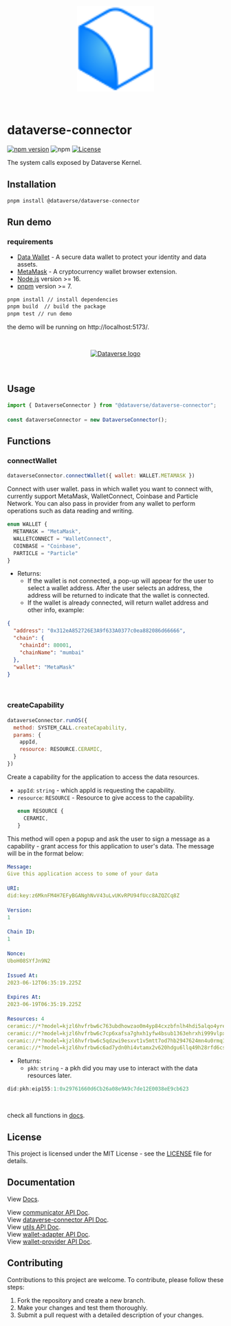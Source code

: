 <br/>
<p align="center">
<a href=" " target="_blank">
<img src="./logo.svg" width="180" alt="Dataverse logo">
</a >
</p >
<br/>

# dataverse-connector

[![npm version](https://img.shields.io/npm/v/@dataverse/dataverse-connector.svg)](https://www.npmjs.com/package/@dataverse/dataverse-connector)
![npm](https://img.shields.io/npm/dw/@dataverse/dataverse-connector)
[![License](https://img.shields.io/npm/l/@dataverse/dataverse-connector.svg)](https://github.com/dataverse-os/dataverse-connector/blob/main/LICENSE.md)

The system calls exposed by Dataverse Kernel.

## Installation

```bash
pnpm install @dataverse/dataverse-connector
```

## Run demo

### requirements

- [Data Wallet](https://chrome.google.com/webstore/detail/dataverse/kcigpjcafekokoclamfendmaapcljead) -
  A secure data wallet to protect your identity and data assets.
- [MetaMask](https://chrome.google.com/webstore/detail/metamask/nkbihfbeogaeaoehlefnkodbefgpgknn) -
  A cryptocurrency wallet browser extension.
- [Node.js](https://nodejs.org/en/) version >= 16.
- [pnpm](https://pnpm.io/) version >= 7.

```bash
pnpm install // install dependencies
pnpm build  // build the package
pnpm test // run demo
```

the demo will be running on http://localhost:5173/.

<br/>
<p align="center">
<a href=" " target="_blank">
<img src="https://s2.loli.net/2023/08/04/tlV31FdPOujJfrY.png" width="300" alt="Dataverse logo">
</a >
</p >
<br/>

## Usage

```typescript
import { DataverseConnector } from "@dataverse/dataverse-connector";

const dataverseConnector = new DataverseConnector();
```

## Functions
### connectWallet
```js
dataverseConnector.connectWallet({ wallet: WALLET.METAMASK })
```

Connect with user wallet. pass in which wallet you want to connect with,
currently support MetaMask, WalletConnect, Coinbase and Particle Network.
You can also pass in provider from any wallet to perform operations such 
as data reading and writing.

```ts
enum WALLET {
  METAMASK = "MetaMask",
  WALLETCONNECT = "WalletConnect",
  COINBASE = "Coinbase",
  PARTICLE = "Particle"
}
```

- Returns:
  - If the wallet is not connected, a pop-up will appear for the user to select
    a wallet address. After the user selects an address, the address will be
    returned to indicate that the wallet is connected.
  - If the wallet is already connected, will return wallet address and other
    info, example:

```json
{
  "address": "0x312eA852726E3A9f633A0377c0ea882086d66666",
  "chain": {
    "chainId": 80001,
    "chainName": "mumbai"
  },
  "wallet": "MetaMask"
}
```

<br>

### createCapability

```js
dataverseConnector.runOS({
  method: SYSTEM_CALL.createCapability,
  params: {
    appId,
    resource: RESOURCE.CERAMIC,
  }
})
```

Create a capability for the application to access the data resources.

- `appId`: `string` - which appId is requesting the capability.
- `resource`: `RESOURCE` - Resource to give access to the capability.
  ```js
  enum RESOURCE {
    CERAMIC,
  }
  ```
This method will open a popup and ask the user to sign a message as a capability - grant access for this application to user's data. The message will be in the format below:

```yaml
Message:
Give this application access to some of your data

URI:
did:key:z6MknFM4H7EFyBGANghNvV43uLvUKvRPU94fUcc8AZQZCq8Z

Version:
1

Chain ID:
1

Nonce:
UboH08SYfJn9N2

Issued At:
2023-06-12T06:35:19.225Z

Expires At:
2023-06-19T06:35:19.225Z

Resources: 4
ceramic://*?model=kjzl6hvfrbw6c763ubdhowzao0m4yp84cxzbfnlh4hdi5alqo4yrebmc0qpjdi5
ceramic://*?model=kjzl6hvfrbw6c7cp6xafsa7ghxh1yfw4bsub1363ehrxhi999vlpxny9k69uoxz
ceramic://*?model=kjzl6hvfrbw6c5qdzwi9esxvt1v5mtt7od7hb2947624mn4u0rmq1rh9anjcnxx
ceramic://*?model=kjzl6hvfrbw6c6ad7ydn0hi4vtamx2v620hdgu6llq49h28rfd6cs02g3cmn9za
```

- Returns:
  - `pkh`: `string` - a pkh did you may use to interact with the data resources
    later.

```js
did:pkh:eip155:1:0x29761660d6Cb26a08e9A9c7de12E0038eE9cb623
```

<br>

check all functions in [docs](https://docs.dataverse-os.com/wallet-apis/connectWallet).

## License

This project is licensed under the MIT License - see the [LICENSE](LICENSE.md)
file for details.

## Documentation

View [Docs](https://docs.dataverse-os.com/).  

View [communicator API Doc](https://dataverse-os.github.io/dataverse-connector/communicator/index.html).  
View [dataverse-connector API Doc](https://dataverse-os.github.io/dataverse-connector/dataverse-connector/index.html).  
View [utils API Doc](https://dataverse-os.github.io/dataverse-connector/utils/index.html).  
View [wallet-adapter API Doc](https://dataverse-os.github.io/dataverse-connector/wallet-adapter/index.html).  
View [wallet-provider API Doc](https://dataverse-os.github.io/dataverse-connector/wallet-provider/index.html).

## Contributing

Contributions to this project are welcome. To contribute, please follow these
steps:

1. Fork the repository and create a new branch.
2. Make your changes and test them thoroughly.
3. Submit a pull request with a detailed description of your changes.
